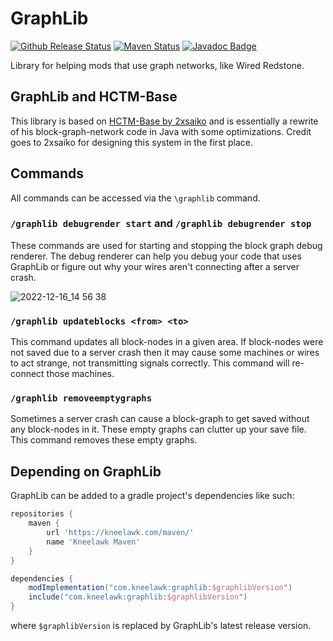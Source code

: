 # GraphLib

[![Github Release Status]][Github Release] [![Maven Status]][Maven] [![Javadoc Badge]][Javadoc]

[Github Release Status]: https://img.shields.io/github/v/release/Kneelawk/GraphLib?include_prereleases&style=flat-square

[Github Release]: https://github.com/Kneelawk/GraphLib/releases/latest

[Maven Status]: https://img.shields.io/maven-metadata/v?metadataUrl=https%3A%2F%2Fkneelawk.com%2Fmaven%2Fcom%2Fkneelawk%2Fgraphlib%2Fmaven-metadata.xml&style=flat-square
[Maven]: https://kneelawk.com/maven#com/kneelawk/graphlib

[Javadoc Badge]: https://img.shields.io/badge/-javadoc-green?style=flat-square
[Javadoc]: https://kneelawk.com/docs#graphlib

Library for helping mods that use graph networks, like Wired Redstone.

## GraphLib and HCTM-Base

This library is based on [HCTM-Base by 2xsaiko][HCTM-Base] and is essentially a rewrite of his block-graph-network code
in Java with some optimizations. Credit goes to 2xsaiko for designing this system in the first place.

[HCTM-Base]: https://github.com/2xsaiko/hctm-base

## Commands

All commands can be accessed via the `\graphlib` command.

### `/graphlib debugrender start` and `/graphlib debugrender stop`

These commands are used for starting and stopping the block graph debug renderer. The debug renderer can help you debug
your code that uses GraphLib or figure out why your wires aren't connecting after a server crash.

![2022-12-16_14 56 38](https://user-images.githubusercontent.com/2180089/208538473-8ec33250-22a4-4572-bab9-48748817fd94.png)

### `/graphlib updateblocks <from> <to>`

This command updates all block-nodes in a given area. If block-nodes were not saved due to a server crash then it may
cause some machines or wires to act strange, not transmitting signals correctly. This command will re-connect those
machines.

### `/graphlib removeemptygraphs`

Sometimes a server crash can cause a block-graph to get saved without any block-nodes in it. These empty graphs can
clutter up your save file. This command removes these empty graphs.

## Depending on GraphLib

GraphLib can be added to a gradle project's dependencies like such:

```groovy
repositories {
    maven {
        url 'https://kneelawk.com/maven/'
        name 'Kneelawk Maven'
    }
}

dependencies {
    modImplementation("com.kneelawk:graphlib:$graphlibVersion")
    include("com.kneelawk:graphlib:$graphlibVersion")
}
```

where `$graphlibVersion` is replaced by GraphLib's latest release version.
